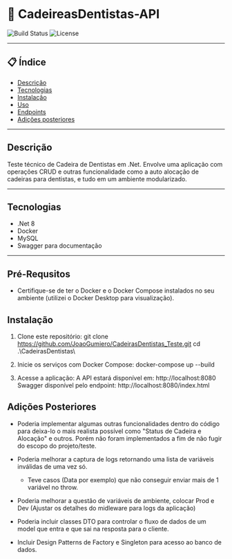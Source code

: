 # 🚀 CadeireasDentistas-API

![Build Status](https://img.shields.io/badge/build-passing-brightgreen)
![License](https://img.shields.io/badge/license-MIT-blue)

---

## 📋 Índice
- [Descrição](#descrição)
- [Tecnologias](#tecnologias)
- [Instalação](#instalação)
- [Uso](#uso)
- [Endpoints](#endpoints)
- [Adições posteriores](#adições)

---

## Descrição
Teste técnico de Cadeira de Dentistas em .Net. Envolve uma aplicação com operações CRUD e outras funcionalidade como a auto alocação de cadeiras para dentistas, e tudo em um ambiente modularizado.

---

## Tecnologias
- .Net 8
- Docker
- MySQL
- Swagger para documentação

---
## Pré-Requsitos

- Certifique-se de ter o Docker e o Docker Compose instalados no seu ambiente (utilizei o Docker Desktop para visualização).

## Instalação
    
1. Clone este repositório:
    git clone https://github.com/JoaoGumiero/CadeirasDentistas_Teste.git
    cd .\CadeirasDentistas\
   
2. Inicie os serviços com Docker Compose:
    docker-compose up --build

3. Acesse a aplicação:
   A API estará disponível em: http://localhost:8080
   Swagger disponível pelo endpoint: http://localhost:8080/index.html
   


## Adições Posteriores

- Poderia implementar algumas outras funcionalidades dentro do código para deixa-lo o mais realista possível como "Status de Cadeira e Alocação" e outros. Porém não foram implementados a fim de não fugir do escopo do projeto/teste.

- Poderia melhorar a captura de logs retornando uma lista de variáveis inválidas de uma vez só.
    - Teve casos (Data por exemplo) que não conseguir enviar mais de 1 variável no throw.
    
- Poderia melhorar a questão de variáveis de ambiente, colocar Prod e Dev (Ajustar os detalhes do midleware para logs da aplicação)

- Poderia incluir classes DTO para controlar o fluxo de dados de um model que entra e que sai na resposta para o cliente.

- Incluir Design Patterns de Factory e Singleton para acesso ao banco de dados.
